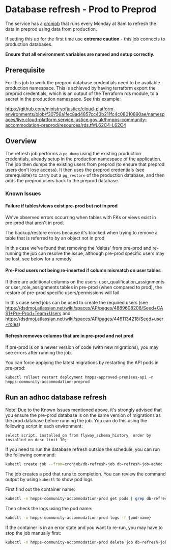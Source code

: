 # Database refresh - Prod to Preprod

The service has a [cronjob](https://github.com/ministryofjustice/hmpps-approved-premises-api/blob/main/helm_deploy/hmpps-approved-premises-api/templates/cronjob-prod-to-preprod-refresh.yaml) that runs every Monday at 8am
to refresh the data in preprod using data from production.

If setting this up for the first time use **extreme caution** - this job connects to production databases.

**__Ensure that all environment variables are named and setup correctly.__**

## Prerequisite

For this job to work the preprod database credentials need to be available production namespace. 
This is achieved by having terraform export the preprod credentials, which is an output of the 
Terraform rds module, to a secret in the production namespace. See this example:

https://github.com/ministryofjustice/cloud-platform-environments/blob/f30756a1fec8ad4857cc43b211fc4c08010890ae/namespaces/live.cloud-platform.service.justice.gov.uk/hmpps-community-accommodation-preprod/resources/rds.tf#L62C4-L62C4

## Overview

The refresh job performs a `pg_dump` using the existing production credentials, already setup in 
the production namespace of the application. The job then dumps the existing users from preprod
(to ensure that preprod users don't lose access). It then uses the preprod credentials 
(see prerequisite) to carry out a `pg_restore` of the production database, and then adds the
preprod users back to the preprod database.

### Known Issues

#### Failure if tables/views exist pre-prod but not in prod

We've observed errors occurring when tables with FKs or views exist in pre-prod that aren't in prod.

The backup/restore errors because it's blocked when trying to remove a table that is referred to by an object not in prod

In this case we've found that removing the 'deltas' from pre-prod and re-running the job can resolve the issue, although pre-prod specific users may be lost, see below for a remedy

#### Pre-Prod users not being re-inserted if column mismatch on user tables

If there are additional columns on the users, user_qualification_assignments or user_role_assignments tables in pre-prod (when compared to prod), the restore of pre-prod specific users/permissions will fail

In this case seed jobs can be used to create the required users (see https://dsdmoj.atlassian.net/wiki/spaces/AP/pages/4889608208/Seed+CAS1+Pre-Prod+Team+Users and https://dsdmoj.atlassian.net/wiki/spaces/AP/pages/4461134218/Seed+user+roles)

#### Refresh removes columns that are in pre-prod and not prod

If pre-prod is on a newer version of code (with new migrations), you may see errors after running the job.

You can force applying the latest migrations by restarting the API pods in pre-prod:

```kubectl rollout restart deployment hmpps-approved-premises-api -n hmpps-community-accommodation-preprod```

## Run an adhoc database refresh

Note! Due to the Known Issues mentioned above, it's strongly advised that you ensure the pre-prod database is on the same version of migrations as the prod database before running the job. You can do this using the following script in each environment:

```select script, installed_on from flyway_schema_history  order by installed_on desc limit 10;```

If you need to run the database refresh outside the schedule, you can run the following command:

```sh
kubectl create job --from=cronjob/db-refresh-job db-refresh-job-adhoc --namespace hmpps-community-accommodation-prod
```

The job creates a pod that runs to completion. You can review the command output by using `kubectl` to show pod logs

First find out the container name:

```sh
kubectl -n hmpps-community-accommodation-prod get pods | grep db-refresh
```

Then check the logs using the pod name:

```sh
kubectl -n hmpps-community-accommodation-prod logs -f {pod-name}
```

If the container is in an error state and you want to re-run, you may have to stop the job manually first:

```sh
kubectl -n hmpps-community-accommodation-prod delete job db-refresh-job-adhoc
```